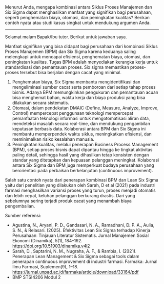 Menurut Anda, mengapa kombinasi antara Siklus Proses Manajemen dan Six Sigma dapat menghasilkan manfaat yang signifikan bagi perusahaan, seperti penghematan biaya, otomasi, dan peningkatan kualitas? Berikan contoh nyata atau studi kasus singkat untuk mendukung argumen Anda.

----------------------------------------------------------------------------------------------------------

Selamat malam Bapak/Ibu tutor.
Berikut untuk jawaban saya.

Manfaat signifikan yang bisa didapat bagi perusahaan dari kombinasi Siklus Proses Manajemen (BPM) dan Six Sigma karena keduanya saling melengkapi untuk mencapai efisiensi, penghematan biaya, otomasi, dan peningkatan kualitas. Tugas BPM adalah menyediakan kerangka kerja untuk standardisasi dan pemantauan proses. Six sigma memastikan proses-proses tersebut bisa berjalan dengan cacat yang minimal.

1. Penghematan biaya, Six Sigma membantu mengidentifikasi dan mengeliminasi sumber cacat serta pemboroan dari setiap tahap proses bisnis. Adanya BPM memungkinkan pengukuran dan pemantauan acuan bisa menghemat bahan, waktu kerja dan biaya produksi yang bisa dilakukan secara sistematis.
2. Otomasi, dalam pendekatan DMAIC (Define, Measure, Analyze, Improve, Control) mempercepat penggunaan teknologi mempercepat pemanfaatan teknologi informasi untuk mengotomatisasi aliran data, mendeteksi masalah secara real-time, dan mendukung pengambilan keputusan berbasis data. Kolaborasi antara BPM dan Six Sigma ini membantu memperpendek waktu siklus, meningkatkan efisiensi, dan meminimalkan risiko kesalahan manusia.
3. Peningkatan kualitas, melalui penerapan Business Process Management (BPM), setiap proses bisnis dapat dipantau hingga ke tingkat aktivitas paling detail, sehingga hasil yang dihasilkan tetap konsisten dengan standar yang ditetapkan dan kepuasan pelanggan meningkat. Kolaborasi antara Six Sigma dan BPM juga memperkuat budaya perusahaan yang berorientasi pada perbaikan berkelanjutan (continuous improvement).

Salah satu contoh nyata dari penerapan kombinasi BPM dan Lean Six Sigma yaitu dari penelitian yang dilakukan oleh Sarah, D et al (2021) pada industri farmasi menghasilkan variansi proses yang turun, proses menjadi otomatis dan lebih cepat, keluhan pelanggan berkurang drastis. Dari yang sebelumnya sering terjadi produk cacat yang menambah biaya pengembalian.

Sumber referensi:
- Agustina, N., Aryani, P. D., Gandasari, N. A., Ramadhani, D. P. A., Aulia, S. N., & Relasari. (2025). Efektivitas Lean Six Sigma terhadap Kinerja Perusahaan: Tinjauan Literatur Sistematis. Jurnal Manajemen Sosial Ekonomi (Dinamika), 5(1), 184–192. https://doi.org/10.51903/dinamika.v4i2
- Sarah, D., Saptarini, N. M., Nugraha, A. F., & Rambia, I. (2021). Penerapan Lean Management & Six Sigma sebagai tools dalam penerapan continuous improvement di industri farmasi. Farmaka: Jurnal Ilmu Farmasi, Suplemen(9), 1–18. https://jurnal.unpad.ac.id/farmaka/article/download/33164/pdf
- BMP STSI4206 Modul 2